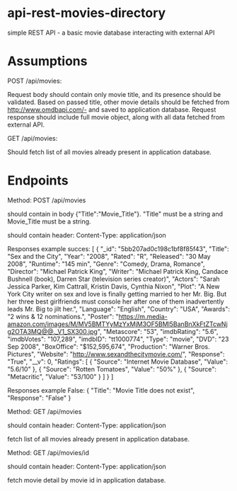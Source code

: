 # api-rest-movies-directory
 simple REST API - a basic movie database interacting with external API

# Assumptions

POST /api/movies:

Request body should contain only movie title, and its presence should be validated.
Based on passed title, other movie details should be fetched from http://www.omdbapi.com/- and saved to application database.
Request response should include full movie object, along with all data fetched from external API.

GET /api/movies:

Should fetch list of all movies already present in application database.

# Endpoints

Method: POST /api/movies 

should contain in body {"Title":"Movie_Title"}. "Title" must be a string and Movie_Title must be a string.

should contain header: Content-Type: application/json

Responses example succes:
[
    {
        "_id": "5bb207ad0c198c1bf8f85f43",
        "Title": "Sex and the City",
        "Year": "2008",
        "Rated": "R",
        "Released": "30 May 2008",
        "Runtime": "145 min",
        "Genre": "Comedy, Drama, Romance",
        "Director": "Michael Patrick King",
        "Writer": "Michael Patrick King, Candace Bushnell (book), Darren Star (television series creator)",
        "Actors": "Sarah Jessica Parker, Kim Cattrall, Kristin Davis, Cynthia Nixon",
        "Plot": "A New York City writer on sex and love is finally getting married to her Mr. Big. But her three best girlfriends must console her after one of them inadvertently leads Mr. Big to jilt her.",
        "Language": "English",
        "Country": "USA",
        "Awards": "2 wins & 12 nominations.",
        "Poster": "https://m.media-amazon.com/images/M/MV5BMTYyMzYxMjM3OF5BMl5BanBnXkFtZTcwNjg2OTA3MQ@@._V1_SX300.jpg",
        "Metascore": "53",
        "imdbRating": "5.6",
        "imdbVotes": "107,289",
        "imdbID": "tt1000774",
        "Type": "movie",
        "DVD": "23 Sep 2008",
        "BoxOffice": "$152,595,674",
        "Production": "Warner Bros. Pictures",
        "Website": "http://www.sexandthecitymovie.com/",
        "Response": "True",
        "__v": 0,
        "Ratings": [
            {
                "Source": "Internet Movie Database",
                "Value": "5.6/10"
            },
            {
                "Source": "Rotten Tomatoes",
                "Value": "50%"
            },
            {
                "Source": "Metacritic",
                "Value": "53/100"
            }
        ]
    }
]

Responses example False:
{
    "Title": "Movie Title does not exist",
    "Response": "False"
}


Method: GET /api/movies 

should contain header: Content-Type: application/json

fetch list of all movies already present in application database.

Method: GET /api/movies/id

should contain header: Content-Type: application/json

fetch movie detail by movie id in application database.



